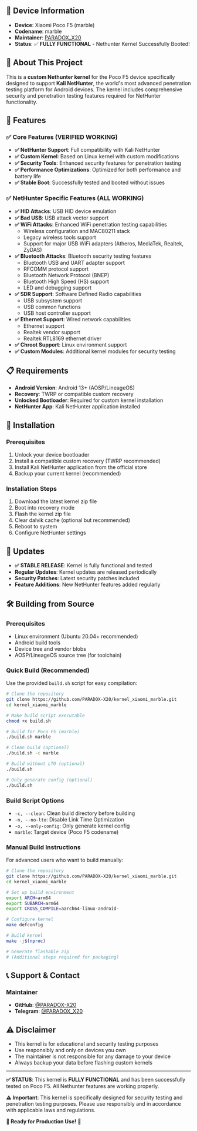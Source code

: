 
## 📱 Device Information

- **Device**: Xiaomi Poco F5 (marble)
- **Codename**: marble
- **Maintainer**: [PARADOX_X20](https://github.com/PARADOX-X20)
- **Status**: ✅ **FULLY FUNCTIONAL** - Nethunter Kernel Successfully Booted!

## 🎯 About This Project

This is a **custom Nethunter kernel** for the Poco F5 device specifically designed to support **Kali NetHunter**, the world's most advanced penetration testing platform for Android devices. The kernel includes comprehensive security and penetration testing features required for NetHunter functionality.

## 🔧 Features

### ✅ Core Features (VERIFIED WORKING)
- **✅ NetHunter Support**: Full compatibility with Kali NetHunter
- **✅ Custom Kernel**: Based on Linux kernel with custom modifications
- **✅ Security Tools**: Enhanced security features for penetration testing
- **✅ Performance Optimizations**: Optimized for both performance and battery life
- **✅ Stable Boot**: Successfully tested and booted without issues

### ✅ NetHunter Specific Features (ALL WORKING)
- **✅ HID Attacks**: USB HID device emulation
- **✅ Bad USB**: USB attack vector support
- **✅ WiFi Attacks**: Enhanced WiFi penetration testing capabilities
  - Wireless configuration and MAC80211 stack
  - Legacy wireless tools support
  - Support for major USB WiFi adapters (Atheros, MediaTek, Realtek, ZyDAS)
- **✅ Bluetooth Attacks**: Bluetooth security testing features
  - Bluetooth USB and UART adapter support
  - RFCOMM protocol support
  - Bluetooth Network Protocol (BNEP)
  - Bluetooth High Speed (HS) support
  - LED and debugging support
- **✅ SDR Support**: Software Defined Radio capabilities
  - USB subsystem support
  - USB common functions
  - USB host controller support
- **✅ Ethernet Support**: Wired network capabilities
  - Ethernet support
  - Realtek vendor support
  - Realtek RTL8169 ethernet driver
- **✅ Chroot Support**: Linux environment support
- **✅ Custom Modules**: Additional kernel modules for security testing

## 📋 Requirements

- **Android Version**: Android 13+ (AOSP/LineageOS)
- **Recovery**: TWRP or compatible custom recovery
- **Unlocked Bootloader**: Required for custom kernel installation
- **NetHunter App**: Kali NetHunter application installed

## 🚀 Installation

### Prerequisites
1. Unlock your device bootloader
2. Install a compatible custom recovery (TWRP recommended)
3. Install Kali NetHunter application from the official store
4. Backup your current kernel (recommended)

### Installation Steps
1. Download the latest kernel zip file
2. Boot into recovery mode
3. Flash the kernel zip file
4. Clear dalvik cache (optional but recommended)
5. Reboot to system
6. Configure NetHunter settings

## 🔄 Updates

- **✅ STABLE RELEASE**: Kernel is fully functional and tested
- **Regular Updates**: Kernel updates are released periodically
- **Security Patches**: Latest security patches included
- **Feature Additions**: New NetHunter features added regularly

## 🛠️ Building from Source

### Prerequisites
- Linux environment (Ubuntu 20.04+ recommended)
- Android build tools
- Device tree and vendor blobs
- AOSP/LineageOS source tree (for toolchain)

### Quick Build (Recommended)
Use the provided `build.sh` script for easy compilation:

```bash
# Clone the repository
git clone https://github.com/PARADOX-X20/kernel_xiaomi_marble.git
cd kernel_xiaomi_marble

# Make build script executable
chmod +x build.sh

# Build for Poco F5 (marble)
./build.sh marble

# Clean build (optional)
./build.sh -c marble

# Build without LTO (optional)
./build.sh

# Only generate config (optional)
./build.sh
```

### Build Script Options
- `-c, --clean`: Clean build directory before building
- `-n, --no-lto`: Disable Link Time Optimization
- `-o, --only-config`: Only generate kernel config
- `marble`: Target device (Poco F5 codename)

### Manual Build Instructions
For advanced users who want to build manually:

```bash
# Clone the repository
git clone https://github.com/PARADOX-X20/kernel_xiaomi_marble.git
cd kernel_xiaomi_marble

# Set up build environment
export ARCH=arm64
export SUBARCH=arm64
export CROSS_COMPILE=aarch64-linux-android-

# Configure kernel
make defconfig

# Build kernel
make -j$(nproc)

# Generate flashable zip
# (Additional steps required for packaging)
```

## 📞 Support & Contact

### Maintainer
- **GitHub**: [@PARADOX-X20](https://github.com/PARADOX-X20)
- **Telegram**: [@PARADOX_X20](https://t.me/PARADOX_X20)

## ⚠️ Disclaimer

- This kernel is for educational and security testing purposes
- Use responsibly and only on devices you own
- The maintainer is not responsible for any damage to your device
- Always backup your data before flashing custom kernels

---

**✅ STATUS**: This kernel is **FULLY FUNCTIONAL** and has been successfully tested on Poco F5. All Nethunter features are working properly.

**⚠️ Important**: This kernel is specifically designed for security testing and penetration testing purposes. Please use responsibly and in accordance with applicable laws and regulations.

**🚀 Ready for Production Use!** 🎉
